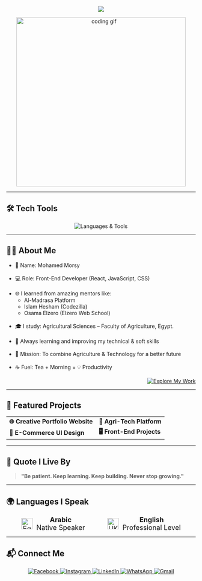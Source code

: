 <!-- ✨ Header Animated Title -->
<p align="center">
  <img src="https://readme-typing-svg.demolab.com?font=Fira+Code&size=26&pause=1000&color=13BEA0&vCenter=true&width=500&lines=Hi+there!+%F0%9F%91%8B;I'm+Mohamed+Morsy.;Front-End+Developer+%F0%9F%92%BB;Agriculture+Student+%F0%9F%8C%B1;Lover+of+Code+%26+Creativity!" />
</p>

<!-- 👨‍💻 Hero GIF -->
<p align="center">
  <img src="https://media.giphy.com/media/ZVik7pBtu9dNS/giphy.gif" width="450" alt="coding gif">
</p>

---

<h2 align="left">🛠️ Tech Tools</h2>

<p align="center">
  <img src="https://skillicons.dev/icons?i=python,html,css,js,react,tailwind,bootstrap,git,github,vscode,figma" alt="Languages & Tools" />
</p>

---
<h2 align="left">👨‍💼 About Me</h2>

<ul>
  <li>👋 Name: Mohamed Morsy</li><br>
  <li>💻 Role: Front-End Developer (React, JavaScript, CSS)</li><br>
  <li>🌐 I learned from amazing mentors like:
    <ul>
      <li>Al-Madrasa Platform</li> 
      <li>Islam Hesham (Codezilla)</li>
      <li>Osama Elzero (Elzero Web School)</li>
    </ul>
  </li><br>
  <li>🎓 I study: Agricultural Sciences – Faculty of Agriculture, Egypt.</li><br>
  <li>🧠 Always learning and improving my technical & soft skills</li><br>
  <li>🚀 Mission: To combine Agriculture & Technology for a better future</li><br>
  <li>☕ Fuel: Tea + Morning = 💡 Productivity</li>
</ul>

<p align="right">
  <a href="#projects" target="_blank">
    <img src="https://img.shields.io/badge/%F0%9F%94%96%20Explore%20My%20Work-D946EF?style=for-the-badge&logo=visualstudiocode&logoColor=white" alt="Explore My Work"/>
  </a>
</p>

---

<!-- 🚀 Projects Section -->
<h2>🚀 Featured Projects</h2>

<table>
  <tr>
    <td>
      <strong>🌐 Creative Portfolio Website</strong><br />
    </td>
    <td>
      <strong>🌾 Agri-Tech Platform</strong><br />
    </td>
  </tr>
  <tr>
    <td>
      <strong>🛒 E-Commerce UI Design</strong><br />
    </td>
    <td>
      <strong>🖥️ Front-End Projects</strong><br />
    </td>
  </tr>
</table>

---

## 🧠 Quote I Live By

> **"Be patient. Keep learning. Keep building. Never stop growing."**

 ---

<!-- 🌍 Languages I Speak -->
<h2 align="left">🌍 Languages I Speak</h2>

<div align="center" style="font-size: 18px; display: flex; justify-content: center; gap: 60px;">

  <div style="display: flex; align-items: center; gap: 10px;">
    <img src="https://flagcdn.com/w40/eg.png" width="30" alt="Egypt Flag" />
    <div>
      <strong>Arabic</strong><br />
      <span>Native Speaker</span>
    </div>
  </div>

  <div style="display: flex; align-items: center; gap: 10px;">
    <img src="https://flagcdn.com/w40/gb.png" width="30" alt="UK Flag" />
    <div>
      <strong>English</strong><br />
      <span>Professional Level</span>
    </div>
  </div>

</div>

---

<!-- 📬 Let's Connect -->
<h2 align="left">📬 Connect Me </h2>

<p align="center">
  <a href="https://www.facebook.com/medo.morsy.12382" target="_blank">
    <img src="https://img.shields.io/badge/Facebook-1877F2?style=for-the-badge&logo=facebook&logoColor=white" alt="Facebook" />
  </a>
  <a href="https://www.instagram.com/m.mors7_?igsh=ZHc5anNzM2Rmbjg4" target="_blank">
    <img src="https://img.shields.io/badge/Instagram-E4405F?style=for-the-badge&logo=instagram&logoColor=white" alt="Instagram" />
  </a>
  <a href="https://www.linkedin.com/in/mohamed-ahmed-8b0a67330" target="_blank">
    <img src="https://img.shields.io/badge/LinkedIn-0A66C2?style=for-the-badge&logo=linkedin&logoColor=white" alt="LinkedIn" />
  </a>
  <a href="https://wa.me/201099794426" target="_blank">
    <img src="https://img.shields.io/badge/WhatsApp-25D366?style=for-the-badge&logo=whatsapp&logoColor=white" alt="WhatsApp" />
  </a>
  <a href="mailto:mohamed2004ahmedd@gmail.com" target="_blank">
    <img src="https://img.shields.io/badge/Gmail-D14836?style=for-the-badge&logo=gmail&logoColor=white" alt="Gmail" />
  </a>
</p>
